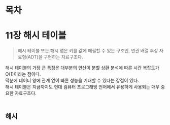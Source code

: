 # 목차


# 11장 해시 테이블
> 해시 테이블 또는 해시 맵은 키를 값에 매필할 수 있는 구조인, 연관 배열 추상 자료형(ADT)을 구현하는 자료구조다.

해시 테이블의 가장 큰 특징은 대부분의 연산이 분할 상환 분석에 따른 시간 복잡도가 O(1)이라는 점이다.<br>
덕분에 데어터 양에 관계 없이 빠른 성능을 기대할 수 있다는 장점이 있다.<br>
해시 테이블은 지금까지도 현대 컴퓨터 프로그래밍 언어에서 유용하게 사용되는 매우 중요한 자료구조다.
<br><br>

## 해시
